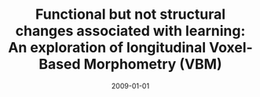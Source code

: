 ---
title: "Functional but not structural changes associated with learning: An exploration of longitudinal Voxel-Based Morphometry (VBM)"
date: 2009-01-01
authors_string: A. Thomas, S. Marrett, Z. Saad, D. Ruff, A. Martin, Peter Bandettini
authors:
   - A. Thomas
   - S. Marrett
   - Z. Saad
   - D. Ruff
   - A. Martin
   - Peter Bandettini
author_ids:
   - adam_thomas
   - ziad_saad
   - douglas_ruff
   - peter_bandettini
journal: 'NeuroImage'
volume: 48
issue: 
pages: 117-125
book_title: ''
publisher: ''
abstract: ''
project_id: 
paper_url: 
doi: 
data_loc: ''
code_loc: ''
file: '/assets/publications//assets/publications/'
file_name: '/assets/publications/'
type: journal_article
pub_str: ' (2009) NeuroImage 48: 117-125'
layout: publication 
---